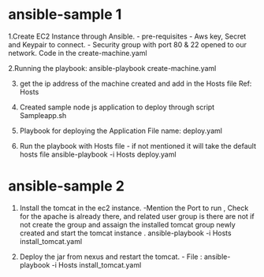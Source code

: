 # ansible-sample 1
1.Create EC2 Instance through Ansible.
    - pre-requisites
        - Aws key, Secret and Keypair to connect.
       -  Security group with port 80 & 22 opened to our network.
       Code in the create-machine.yaml
       
 2.Running the playbook:
    ansible-playbook create-machine.yaml
    
 3. get the ip address of the machine created and add in the Hosts file Ref: Hosts
 
 4. Created sample node js application to deploy through script
 Sampleapp.sh
 
 5. Playbook for deploying the Application File name: deploy.yaml
 
 6. Run the playbook with Hosts file - if not mentioned it will take the default hosts file
     ansible-playbook -i Hosts deploy.yaml
  
  # ansible-sample 2
  1. Install the tomcat in the ec2 instance.
    -Mention the Port to run , Check for the apache is already there, and related user group is there are not if not create       the group and assaign the installed tomcat group newly created and start the tomcat instance .
     ansible-playbook -i Hosts install_tomcat.yaml
     
  2. Deploy the jar from nexus and restart the tomcat.
    - File : ansible-playbook -i Hosts install_tomcat.yaml
    
    
  
  
